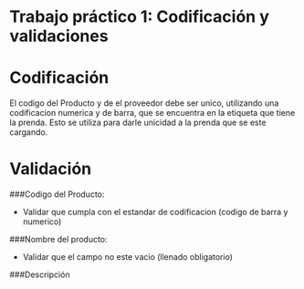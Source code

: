 # Trabajo práctico 1​: Codificación y validaciones​
# Codificación
El codigo del Producto y de el proveedor debe ser unico, utilizando una codificacion numerica y de barra, que se encuentra en la etiqueta que tiene la prenda.
Esto se utiliza para darle unicidad a la prenda que se este cargando.

# Validación

###Codigo del Producto:

* Validar que cumpla con el estandar de codificacion (codigo de barra y numerico)

###Nombre del producto:

* Validar que el campo no este vacio (llenado obligatorio)

###Descripción
